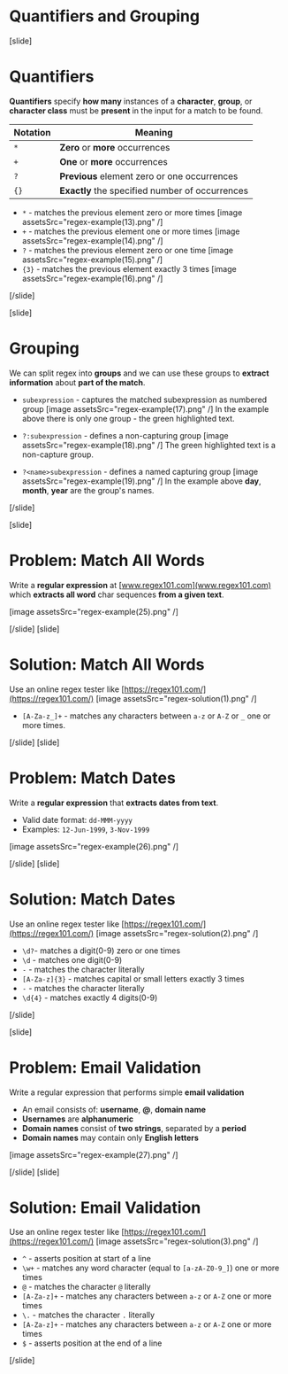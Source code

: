 # Quantifiers and Grouping

[slide]
# Quantifiers 
**Quantifiers** specify **how many** instances of a **character**, **group**, or **character class** must be **present** in the input for a match to be found.

| **Notation** | **Meaning** |
| --- | --- |
|`*`|**Zero** or **more** occurrences|
|`+`|**One** or **more** occurrences|
|`?`|**Previous** element zero or one occurrences|
|`{}`|**Exactly** the specified number of occurrences|

- `*` - matches the previous element zero or more times
[image assetsSrc="regex-example(13).png" /]
- `+` - matches the previous element one or more times
[image assetsSrc="regex-example(14).png" /]
- `?` - matches the previous element zero or one time
[image assetsSrc="regex-example(15).png" /]
- `{3}` - matches the previous element exactly 3 times
[image assetsSrc="regex-example(16).png" /]

[/slide]

[slide]

# Grouping

We can split regex into **groups** and we can use these groups to **extract information** about **part of the match**.

- `subexpression` - captures the matched subexpression as numbered group
[image assetsSrc="regex-example(17).png" /]
In the example above there is only one group - the green highlighted text.

- `?:subexpression` - defines a non-capturing group
[image assetsSrc="regex-example(18).png" /]
The green highlighted text is a non-capture group.

- `?<name>subexpression` - defines a named capturing group
[image assetsSrc="regex-example(19).png" /]
In the example above **day**, **month**, **year** are the group's names.

[/slide]

[slide]
# Problem: Match All Words

Write a **regular expression** at [www.regex101.com](www.regex101.com) which **extracts all word** char sequences **from a given text**.

[image assetsSrc="regex-example(25).png" /]

[/slide]
[slide]
# Solution: Match All Words
Use an online regex tester like [https://regex101.com/](https://regex101.com/)
[image assetsSrc="regex-solution(1).png" /] 


- `[A-Za-z_]+` - matches any characters between `a-z` or `A-Z` or `_` one or more times. 

[/slide]
[slide]
# Problem: Match Dates

Write a **regular expression** that **extracts dates from text**.

- Valid date format: `dd-MMM-yyyy`
- Examples: `12-Jun-1999`, `3-Nov-1999`

[image assetsSrc="regex-example(26).png" /]

[/slide]
[slide]
# Solution: Match Dates
Use an online regex tester like [https://regex101.com/](https://regex101.com/)
[image assetsSrc="regex-solution(2).png" /] 
- `\d?`- matches a digit(0-9) zero or one times
- `\d` - matches one digit(0-9)
- `-` - matches the character literally 
- `[A-Za-z]{3}` - matches capital or small letters exactly 3 times
- `-` - matches the character literally
- `\d{4}` - matches exactly 4 digits(0-9)

[/slide]

[slide]
# Problem: Email Validation

Write a regular expression that performs simple **email validation**
- An email consists of: **username**, **@**, **domain name**
- **Usernames** are **alphanumeric**
- **Domain names** consist of **two strings**, separated by a **period**
- **Domain names** may contain only **English letters**

[image assetsSrc="regex-example(27).png" /]

[/slide]
[slide]
# Solution: Email Validation
Use an online regex tester like [https://regex101.com/](https://regex101.com/)
[image assetsSrc="regex-solution(3).png" /] 
- `^` - asserts position at start of a line
- `\w+` - matches any word character (equal to `[a-zA-Z0-9_]`) one or more times
- `@` - matches the character `@` literally
- `[A-Za-z]+` - matches any characters between `a-z` or `A-Z` one or more times 
- `\.` - matches the character `.` literally
- `[A-Za-z]+` - matches any characters between `a-z` or `A-Z` one or more times
- `$` - asserts position at the end of a line

[/slide]
